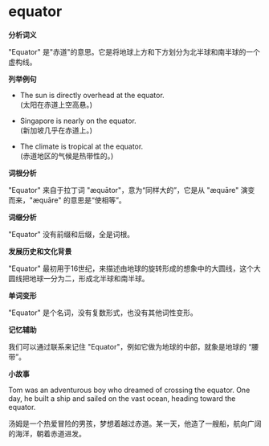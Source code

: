 # equator

**分析词义**

  

"Equator" 是"赤道"的意思。它是将地球上方和下方划分为北半球和南半球的一个虚构线。

  

**列举例句**

  

*   The sun is directly overhead at the equator.  
    (太阳在赤道上空高悬。)
    
      
    
*   Singapore is nearly on the equator.  
    (新加坡几乎在赤道上。)
    
      
    
*   The climate is tropical at the equator.  
    (赤道地区的气候是热带性的。)
    
      
    

  

**词根分析**

  

"Equator" 来自于拉丁词 "æquātor"，意为“同样大的”，它是从 "æquāre" 演变而来，"æquāre" 的意思是“使相等”。

  

**词缀分析**

  

"Equator" 没有前缀和后缀，全是词根。

  

**发展历史和文化背景**

  

"Equator" 最初用于16世纪，来描述由地球的旋转形成的想象中的大圆线，这个大圆线把地球一分为二，形成北半球和南半球。

  

**单词变形**

  

"Equator" 是个名词，没有复数形式，也没有其他词性变形。

  

**记忆辅助**

  

我们可以通过联系来记住 "Equator"，例如它做为地球的中部，就象是地球的 “腰带”。

  

**小故事**

  

Tom was an adventurous boy who dreamed of crossing the equator. One day, he built a ship and sailed on the vast ocean, heading toward the equator.

  

汤姆是一个热爱冒险的男孩，梦想着越过赤道。某一天，他造了一艘船，航向广阔的海洋，朝着赤道进发。
